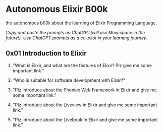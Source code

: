 # Autonomous Elixir B00k
the autonomous b00k about the learning of Elixir Programming Language.

*Copy and paste the prompts on ChatGPT(will use Movespace in the future!). Use ChatGPT prompts as a co-pilot in your learning journey.*

## 0x01 Introduction to Elixir

1. "What is Elixir, and what are the features of Elixir? Plz give me some important link."
2. "Who is suitable for software development with Elixir?"

3. "Plz introduce about the Phoniex Web Framework in Elixir and give me some important link."
4. "Plz introduce about the Liveview in Elixir and give me some important link."
5. "Plz introduce about the Livebook in Elixir and give me some important link."
